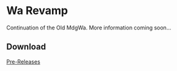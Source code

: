 # Wa Revamp
Continuation of the Old MdgWa.
More information coming soon...

## Download
[Pre-Releases](https://github.com/ItsMadruga/WaRevamp/releases)


